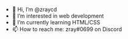 - 👋 Hi, I’m @zraycd
- 👀 I’m interested in web development
- 🌱 I’m currently learning HTML/CSS
- 📫 How to reach me: zray#0699 on Discord

<!---
zraycd/zraycd is a ✨ special ✨ repository because its `README.md` (this file) appears on your GitHub profile.
You can click the Preview link to take a look at your changes.
--->
